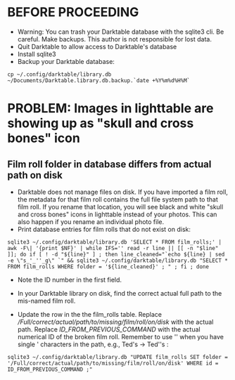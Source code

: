 # BEFORE PROCEEDING
* Warning: You can trash your Darktable database with the sqlite3 cli. Be careful. Make backups. This author is not responsible for lost data.
* Quit Darktable to allow access to Darktable's database
* Install sqlite3
* Backup your Darktable database:

```cp ~/.config/darktable/library.db ~/Documents/Darktable.library.db.backup.`date +%Y%m%d%H%M` ```

# PROBLEM: Images in lighttable are showing up as "skull and cross bones" icon
## Film roll folder in database differs from actual path on disk
* Darktable does not manage files on disk. If you have imported a film roll, the metadata for that film roll contains the full file system path to that film roll. If you rename that location, you will see black and white "skull and cross bones" icons in lighttable instead of your photos. This can also happen if you rename an individual photo file.
* Print database entries for film rolls that do not exist on disk:

```sqlite3 ~/.config/darktable/library.db 'SELECT * FROM film_rolls;' | awk -F\| '{print $NF}' | while IFS='' read -r line || [[ -n "$line" ]]; do if [ ! -d "${line}" ] ; then line_cleaned="`echo ${line} | sed -e \"s_'_''_g\" `" && sqlite3 ~/.config/darktable/library.db "SELECT * FROM film_rolls WHERE folder = '${line_cleaned}' ; " ; fi ; done```

* Note the ID number in the first field.

* In your Darktable library on disk, find the correct actual full path to the mis-named film roll.

* Update the row in the the film_rolls table. Replace */Full/correct/actual/path/to/missing/film/roll/on/disk* with the actual path. Replace *ID_FROM_PREVIOUS_COMMAND* with the actual numerical ID of the broken film roll. Remember to use '' when you have single ' characters in the path, e.g., Ted's -> Ted''s :

```sqlite3 ~/.config/darktable/library.db "UPDATE film_rolls SET folder = '/Full/correct/actual/path/to/missing/film/roll/on/disk' WHERE id = ID_FROM_PREVIOUS_COMMAND ;"```
